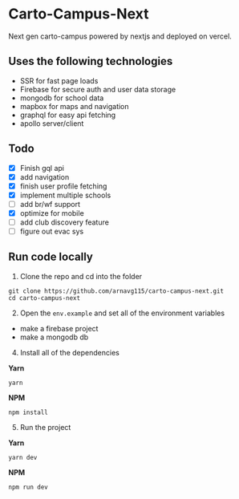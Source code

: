 # Carto-Campus-Next

Next gen carto-campus powered by nextjs and deployed on vercel.

## Uses the following technologies
- SSR for fast page loads
- Firebase for secure auth and user data storage
- mongodb for school data
- mapbox for maps and navigation
- graphql for easy api fetching
- apollo server/client

## Todo
- [X] Finish gql api
- [X] add navigation
- [X] finish user profile fetching
- [X] implement multiple schools
- [ ] add br/wf support
- [X] optimize for mobile
- [ ] add club discovery feature
- [ ] figure out evac sys

## Run code locally
1. Clone the repo and cd into the folder
```shell
git clone https://github.com/arnavg115/carto-campus-next.git
cd carto-campus-next
```
2.  Open the `env.example` and set all of the environment variables
- make a firebase project
- make a mongodb db
4.  Install all of the dependencies

**Yarn**
```
yarn
```
**NPM**
```
npm install
```

5. Run the project

**Yarn**
```
yarn dev
```
**NPM**
```
npm run dev
```
